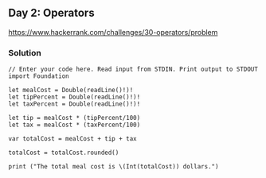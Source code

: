 ## Day 2: Operators

https://www.hackerrank.com/challenges/30-operators/problem

### Solution

```
// Enter your code here. Read input from STDIN. Print output to STDOUT
import Foundation

let mealCost = Double(readLine()!)!
let tipPercent = Double(readLine()!)!
let taxPercent = Double(readLine()!)!

let tip = mealCost * (tipPercent/100)
let tax = mealCost * (taxPercent/100)

var totalCost = mealCost + tip + tax

totalCost = totalCost.rounded()

print ("The total meal cost is \(Int(totalCost)) dollars.")
```
